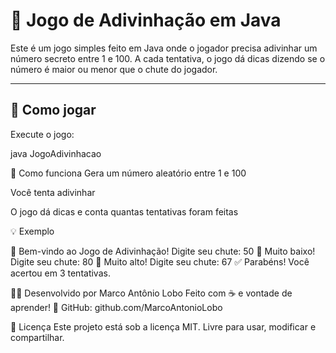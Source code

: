 # 🎯 Jogo de Adivinhação em Java

Este é um jogo simples feito em Java onde o jogador precisa adivinhar um número secreto entre 1 e 100. A cada tentativa, o jogo dá dicas dizendo se o número é maior ou menor que o chute do jogador.

---

## 🚀 Como jogar

Execute o jogo:

java JogoAdivinhacao

🧠 Como funciona
Gera um número aleatório entre 1 e 100

Você tenta adivinhar

O jogo dá dicas e conta quantas tentativas foram feitas

💡 Exemplo

🎯 Bem-vindo ao Jogo de Adivinhação!
Digite seu chute: 50
🔻 Muito baixo!
Digite seu chute: 80
🔺 Muito alto!
Digite seu chute: 67
✅ Parabéns! Você acertou em 3 tentativas.

👨‍💻 Desenvolvido por
Marco Antônio Lobo
Feito com ☕ e vontade de aprender!
🔗 GitHub: github.com/MarcoAntonioLobo

📄 Licença
Este projeto está sob a licença MIT. Livre para usar, modificar e compartilhar.